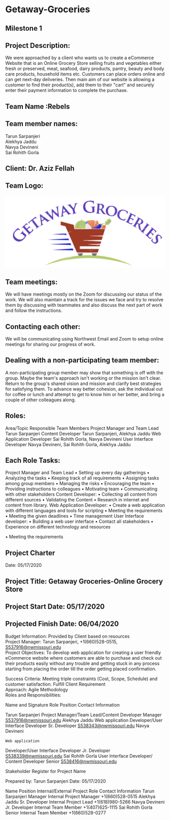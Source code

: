 # Getaway-Groceries
## Milestone 1
## Project Description:
We were approached by a client who wants us to create a eCommerce Website that is an Online Grocery Store selling fruits and vegetables either fresh or preserved, meat, seafood, dairy products, pantry, beauty and body care products, household items etc. Customers can place orders online and can get next-day deliveries.  Then main aim of our website is allowing a customer to find their product(s), add them to their "cart" and securely enter their payment information to complete the purchase.
## Team Name :Rebels
## Team member names:
Tarun Sarpanjeri<br>
Alekhya Jaddu<br>
Navya Devineni<br>
Sai Rohith Gorla<br>
## Client: Dr. Aziz Fellah
## Team Logo:

![image](https://github.com/dexterstr/Getaway-Groceries/blob/master/Getaway-Groceries.png)

## Team meetings:
We will have meetings mostly on the Zoom for discussing our status of the work. We will also maintain a track for the issues we face and try to resolve them by discussing with teammates and also discuss the next part of work and follow the instructions.

## Contacting each other:
We will be communicating using Northwest Email and Zoom to setup online meetings for sharing our progress of work.
## Dealing with a non-participating team member:
A non-participating group member may show that something is off with the group. Maybe the team's approach isn't working or the mission isn't clear. Return to the group's shared vision and mission and clarify best strategies for satisfying them. To advance way better cohesion, ask the individual out for coffee or lunch and attempt to get to know him or her better, and bring a couple of other colleagues along.
## Roles:
Area/Topic	Responsible Team Members
Project Manager and Team Lead	Tarun Sarpanjeri
Content Developer	Tarun Sarpanjeri, Alekhya Jaddu
Web Application Developer	Sai Rohith Gorla, Navya Devineni
User Interface Developer	Navya Devineni, Sai Rohith Gorla, Alekhya Jaddu
## Each Role Tasks:
Project Manager and Team Lead
•	Setting up every day gatherings 
•	Analyzing the tasks 
•	Keeping track of all requirements 
•	Assigning tasks among group members 
•	Managing the risks 
•	Encouraging the team 
•	Providing instructions to colleagues 
•	Motivating team 
•	Communicating with other stakeholders
Content Developer:
•	 Collecting all content from different sources
•	Validating the Content
•	Research in internet and content from library.
Web Application Developer:
     • Create a web application with different languages and tools for scripting
     • Meeting the requirements 
     • Meeting the given deadlines
     • Time management
User Interface developer:
• Building a web user interface 
• Contact all stakeholders 
• Experience on different technology and resources 

• Meeting the requirements


## Project Charter
Date: 05/17/2020


## Project Title: Getaway Groceries-Online Grocery Store
## Project Start Date:  05/17/2020                
## Projected Finish Date: 06/04/2020
Budget Information: Provided by Client based on resources<br>
Project Manager: Tarun Sarpanjeri, +1(660)528-0515, S537916@nwmissouri.edu<br>
Project Objectives:
To develop web application for creating a user friendly eCommerce website where customers are able to purchase and check out their products easily without any trouble and getting stuck in any process starting from placing the order till the order getting placed confirmation.<br>

Success Criteria:
Meeting triple constraints (Cost, Scope, Schedule) and customer satisfaction.
Fulfill Client Requirement<br>
Approach:
Agile Methodology<br>
Roles and Responsibilities:

Name and Signature
	Role	Position	Contact Information

Tarun Sarpanjeri
  	Project Manager/Team Lead/Content Developer	Manager	S537916@nwmissouri.edu
Alekhya Jaddu
 	Web application
Developer/User Interface Developer	Sr. Developer	S538343@nwmissouri.edu
Navya Devineni
 
	Web application
Developer/User Interface Developer	Jr. Developer	S538339@nwmissouri.edu
Sai Rohith Gorla 	User Interface Developer/ Content Developer	     Senior 	S538416@nwmissouri.edu

Stakeholder Register for Project Name

Prepared by:	Tarun Sarpanjeri			Date: 05/17/2020

Name	Position	Internal/External	Project Role	Contact Information
Tarun Sarpanjeri	Manager	Internal	Project Manager	+1(660)528-0515
Alekhya Jaddu	Sr. Developer	Internal	Project Lead	+1(618)980-5266
Navya Devineni
	Jr. Developer	Internal	Team Member	+1(407)625-1115
Sai Rohith Gorla	     Senior 	Internal	Team Member	+1(660)528-0277



